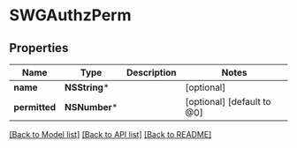 # SWGAuthzPerm

## Properties
Name | Type | Description | Notes
------------ | ------------- | ------------- | -------------
**name** | **NSString*** |  | [optional] 
**permitted** | **NSNumber*** |  | [optional] [default to @0]

[[Back to Model list]](../README.md#documentation-for-models) [[Back to API list]](../README.md#documentation-for-api-endpoints) [[Back to README]](../README.md)


